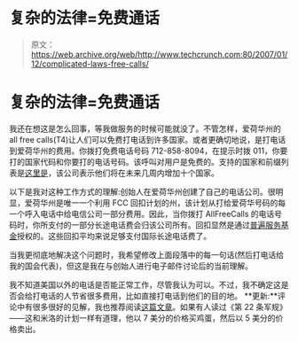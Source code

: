 # 复杂的法律=免费通话 

> 原文：<https://web.archive.org/web/http://www.techcrunch.com:80/2007/01/12/complicated-laws-free-calls/>

# 复杂的法律=免费通话

 [](https://web.archive.org/web/20230203091819/http://www.allfreecalls.net/) 我还在想这是怎么回事，等我做服务的时候可能就没了。不管怎样，爱荷华州的 all free calls(T4)让人们可以免费打电话到许多国家。或者更确切地说，是打电话到爱荷华州的费用。你拨打免费电话号码 712-858-8094，在提示时拨 011，你要打的国家代码和你要打的电话号码。该呼叫对用户是免费的。支持的国家和前缀列表是[这里是](https://web.archive.org/web/20230203091819/http://www.allfreecalls.net/country-codes.php)，该公司表示他们将在未来几周内增加十个国家。

以下是我对这种工作方式的理解:创始人在爱荷华州创建了自己的电话公司。很明显，爱荷华州是唯一一个利用 FCC 回扣计划的州，该计划从打给爱荷华号码的每一个呼入电话中给电信公司一部分费用。因此，当你拨打 AllFreeCalls 的电话号码时，你所支付的一部分长途电话费会归该公司所有。回扣显然是通过[普遍服务基金](https://web.archive.org/web/20230203091819/http://www.fcc.gov/oig/oigaudpm-usf.html)授权的。这些回扣平均来说足够支付国际长途电话费了。

当我更彻底地解决这个问题时，我希望修改上面段落中的每一句话(然后打电话给我的国会代表)，但这是我在与创始人进行电子邮件讨论后的当前理解。

我不知道美国以外的电话是否能正常工作，尽管我认为可以。不过，我不确定这是否会给打电话的人节省很多费用，比如直接打电话到他们的目的地。
 **更新:**评论中有很多很好的见解，我也推荐阅读[这篇文章](https://web.archive.org/web/20230203091819/http://saunderslog.com/2006/10/11/whats-with-the-712-area-code/)。如果有人读过《第 22 条军规》——这和米洛的计划一样有道理，他以 7 美分的价格买鸡蛋，然后以 5 美分的价格卖出。